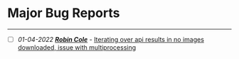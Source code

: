 # Major Bug Reports
***

- [ ]  *01-04-2022* ***[Robin Cole](https://github.com/robmarkcole)*** - [Iterating over api results in no images downloaded, issue with multiprocessing](https://github.com/Jimut123/jimutmap/issues/16)

